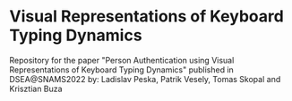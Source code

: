 # Visual Representations of Keyboard Typing Dynamics
Repository for the paper "Person Authentication using Visual Representations of Keyboard Typing Dynamics" published in DSEA@SNAMS2022
by: Ladislav Peska, Patrik Vesely, Tomas Skopal and Krisztian Buza


